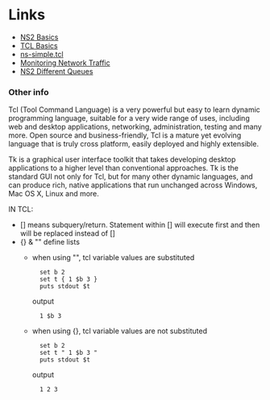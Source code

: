 # Links
- [NS2 Basics](https://www.tutorialsweb.com/ns2/NS2-5.htm)
- [TCL Basics](https://www.tcl.tk/about/language.html)
- [ns-simple.tcl](http://nile.wpi.edu/NS/simple_ns.html)
- [Monitoring Network Traffic](https://www.nsnam.com/2013/03/awk-scripts-for-ns2-to-process-data.html)
- [NS2 Different Queues](https://sites.google.com/a/seecs.edu.pk/network-technologies-tcp-ip-suite/home/performance-analysis-of-impact-of-various-queuing-mechanisms-on-mpeg-traffic/working-mechanism-of-fq-red-sfq-drr-and-drop-tail-queues)

### Other info
Tcl (Tool Command Language) is a very powerful but easy to learn dynamic programming language, suitable for a very wide range of uses, including web and desktop applications, networking, administration, testing and many more. Open source and business-friendly, Tcl is a mature yet evolving language that is truly cross platform, easily deployed and highly extensible.

Tk is a graphical user interface toolkit that takes developing desktop applications to a higher level than conventional approaches. Tk is the standard GUI not only for Tcl, but for many other dynamic languages, and can produce rich, native applications that run unchanged across Windows, Mac OS X, Linux and more. 

IN TCL:
- [] means subquery/return. Statement within [] will execute first and then will be replaced instead of []
- {} & "" define lists
    - when using "", tcl variable values are substituted
        
            set b 2
            set t { 1 $b 3 }
            puts stdout $t
        
        output
        
            1 $b 3
    - when using {}, tcl variable values are not substituted    
            
            set b 2
            set t " 1 $b 3 "
            puts stdout $t
        output
            
            1 2 3